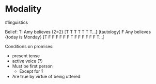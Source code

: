 # Modality
#linguistics 

Belief:
T: Amy believes {2=2} \[T T T T T T T...\] (tautology)
F Any believes {today is Monday} \[T F F F F F F T F F F F F F T...\]


Conditions on promises:
- present tense
- active voice (?)
- Must be first person
	- Except for ?
- Are true by virtue of being uttered


